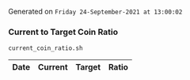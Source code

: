 Generated on `Friday 24-September-2021 at 13:00:02`

### Current to Target Coin Ratio
`current_coin_ratio.sh`

Date|Current|Target|Ratio
---|---|---|---
